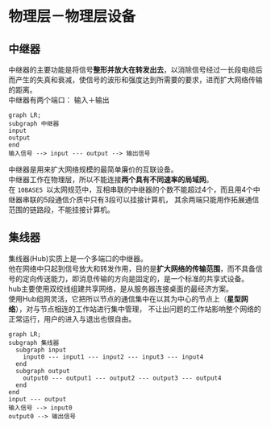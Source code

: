 # 物理层－物理层设备
## 中继器
中继器的主要功能是将信号**整形并放大在转发出去**，以消除信号经过一长段电缆后而产生的失真和衰减，使信号的波形和强度达到所需要的要求，进而扩大网络传输的距离。   
中继器有两个端口： 输入＋输出    
```mermaid
graph LR;
subgraph 中继器
input
output
end
输入信号 --> input --- output --> 输出信号
```
中继器是用来扩大网络规模的最简单廉价的互联设备。  
中继器工作在物理层，所以不能连接**两个具有不同速率的局域网**。   
在 `10BASE5 `以太网规范中，互相串联的中继器的个数不能超过4个，而且用4个中继器串联的5段通信介质中只有3段可以挂接计算机，
其余两端只能用作拓展通信范围的链路段，不能挂接计算机。   
## 集线器
集线器(Hub)实质上是一个多端口的中继器。   
他在网络中只起到信号放大和转发作用，目的是**扩大网络的传输范围**，而不具备信号的定向传送能力，即消息传输的方向是固定的，是一个标准的共享式设备。   
hub主要使用双绞线组建共享网络，是从服务器连接桌面的最经济方案。   
使用Hub组网灵活，它把所以节点的通信集中在以其为中心的节点上（**星型网络**），对与节点相连的工作站进行集中管理，
不让出问题的工作站影响整个网络的正常运行，用户的进入与退出也很自由。   
```mermaid
graph LR;
subgraph 集线器
  subgraph input
    input0 --- input1 --- input2 --- input3 --- input4
  end
  subgraph output
    output0 --- output1 --- output2 --- output3 --- output4
  end
end
input --- output
输入信号 --> input0
output0 --> 输出信号
```
